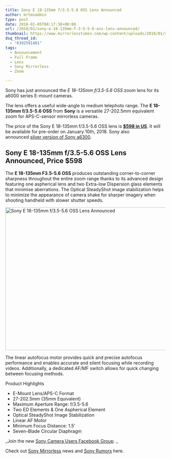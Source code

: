 ```yaml
---
title: Sony E 18-135mm f/3.5-5.6 OSS Lens Announced
author: mrtmsadmin
type: post
date: 2018-01-05T08:17:38+00:00
url: /2018/01/sony-e-18-135mm-f-3-5-5-6-oss-lens-announced/
thumbnail: https://www.mirrorlesstimes.com/wp-content/uploads/2018/01/sony-e-18-135mm-f-3-5-5-6-oss-lens-announced-price-598.jpeg
dsq_thread_id:
  - "6392591401"
tags:
  - Announcement
  - Full Frame
  - Lens
  - Sony Mirrorless
  - Zoom

---
```

Sony has just announced the _E 18-135mm f/3.5-5.6 OSS_ zoom lens for its a6000 series E-mount cameras.

The lens offers a useful wide-angle to medium telephoto range. The **E 18-135mm f/3.5-5.6 OSS** from **Sony** is a versatile 27-202.5mm equivalent zoom for APS-C-sensor mirrorless cameras.

The price of the Sony E 18-135mm f/3.5-5.6 OSS lens is <a href="http://amzn.to/2CvahfJ" target="_blank" rel="noopener"><strong>$598 in US</strong></a>. It will be available for pre-order on January 10th, 2018. Sony also announced <a href="https://www.bhphotovideo.com/c/product/1383464-REG/sony_ilce_6300_s_alpha_a6300_mirrorless_digital.html/BI/20175/KBID/14249" target="_new" rel="nofollow" data-wpel-link="external">silver version of Sony a6300</a>.<!--more-->

## Sony E 18-135mm f/3.5-5.6 OSS Lens Announced, Price $598

The **E 18-135mm F3.5-5.6 OSS** produces outstanding corner-to-corner sharpness throughout the entire zoom range thanks to its advanced design featuring one aspherical lens and two Extra-low Dispersion glass elements that minimise aberrations. The Optical SteadyShot image stabilization helps to minimize the appearance of camera shake for sharper imagery when shooting handheld with slower shutter speeds.

[<img class="aligncenter wp-image-1590 size-full" title="Sony E 18-135mm f/3.5-5.6 OSS Lens Announced" src="https://i0.wp.com/www.mirrorlesstimes.com/wp-content/uploads/2018/01/sony-e-18-135mm-f-3-5-5-6-oss-lens-announced-price-598.jpeg?resize=600%2C450&#038;ssl=1" alt="Sony E 18-135mm f/3.5-5.6 OSS Lens Announced" width="600" height="450" srcset="https://i0.wp.com/www.mirrorlesstimes.com/wp-content/uploads/2018/01/sony-e-18-135mm-f-3-5-5-6-oss-lens-announced-price-598.jpeg?w=2000&ssl=1 2000w, https://i0.wp.com/www.mirrorlesstimes.com/wp-content/uploads/2018/01/sony-e-18-135mm-f-3-5-5-6-oss-lens-announced-price-598.jpeg?resize=400%2C300&ssl=1 400w, https://i0.wp.com/www.mirrorlesstimes.com/wp-content/uploads/2018/01/sony-e-18-135mm-f-3-5-5-6-oss-lens-announced-price-598.jpeg?resize=768%2C576&ssl=1 768w, https://i0.wp.com/www.mirrorlesstimes.com/wp-content/uploads/2018/01/sony-e-18-135mm-f-3-5-5-6-oss-lens-announced-price-598.jpeg?resize=970%2C728&ssl=1 970w, https://i0.wp.com/www.mirrorlesstimes.com/wp-content/uploads/2018/01/sony-e-18-135mm-f-3-5-5-6-oss-lens-announced-price-598.jpeg?w=1200&ssl=1 1200w, https://i0.wp.com/www.mirrorlesstimes.com/wp-content/uploads/2018/01/sony-e-18-135mm-f-3-5-5-6-oss-lens-announced-price-598.jpeg?w=1800&ssl=1 1800w" sizes="(max-width: 600px) 100vw, 600px" data-recalc-dims="1" />][1]

The linear autofocus motor provides quick and precise autofocus performance and enables accurate and silent focusing while recording videos. Additionally, a dedicated AF/MF switch allows for quick changing between focusing methods.

<p class="fs16 OpenSans-600-normal upper product-highlights-header">
  Product Highlights
</p>

<ul class="top-section-list" data-selenium="highlightList">
  <li class="top-section-list-item">
    E-Mount Lens/APS-C Format
  </li>
  <li class="top-section-list-item">
    27-202.5mm (35mm Equivalent)
  </li>
  <li class="top-section-list-item">
    Maximum Aperture Range: f/3.5-5.6
  </li>
  <li class="top-section-list-item">
    Two ED Elements & One Aspherical Element
  </li>
  <li class="top-section-list-item">
    Optical SteadyShot Image Stabilization
  </li>
  <li class="top-section-list-item">
    Linear AF Motor
  </li>
  <li class="top-section-list-item">
    Minimum Focus Distance: 1.5′
  </li>
  <li class="top-section-list-item">
    Seven-Blade Circular Diaphragm
  </li>
</ul>

_Join the new <a href="https://www.facebook.com/groups/1637646316495210/" target="_blank" rel="nofollow noopener noreferrer">Sony Camera Users Facebook Group</a>. _

Check out <a href="https://www.mirrorlesstimes.com/tags/sony-mirrorless/" target="_blank" rel="noopener">Sony Mirrorless</a> news and <a href="https://www.dailycameranews.com/tag/sony-rumors/" target="_blank" rel="noopener">Sony Rumors</a> here.

 [1]: https://i0.wp.com/www.mirrorlesstimes.com/wp-content/uploads/2018/01/sony-e-18-135mm-f-3-5-5-6-oss-lens-announced-price-598.jpeg?ssl=1